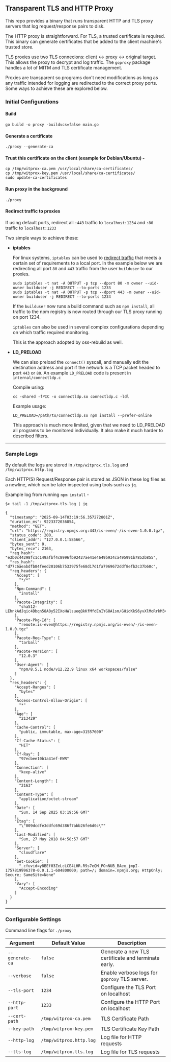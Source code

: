 ## Transparent TLS and HTTP Proxy

This repo provides a binary that runs transparent HTTP and TLS proxy servers that log request/response pairs to disk.

The HTTP proxy is straightforward. For TLS, a trusted certificate is required. This binary can generate certificates that be added to the client machine's trusted store.

TLS proxies use two TLS connecions: client <-> proxy <-> original target. This allows the proxy to decrypt and log traffic. The `goproxy` package handles a lot of MITM and TLS certificate management.

Proxies are transparent so programs don't need modifications as long as any traffic intended for logging are redirected to the correct proxy ports. Some ways to achieve these are explored below.

### Initial Configurations

#### Build

`go build -o proxy -buildvcs=false main.go`

#### Generate a certificate

`./proxy --generate-ca`

#### Trust this certificate on the client (example for Debian/Ubuntu) - 

```
cp /tmp/witprox-ca.pem /usr/local/share/ca-certificates/
cp /tmp/witprox-key.pem /usr/local/share/ca-certificates/
sudo update-ca-certificates
```

#### Run proxy in the background

`./proxy`

#### Redirect traffic to proxies

If using default ports, redirect all `:443` traffic to `localhost:1234` and `:80` traffic to `localhost:1233`

Two simple ways to achieve these:

- **iptables**

    For linux systems, `iptables` can be used to [redirect traffic](https://linux.die.net/man/8/iptables#:~:text=raw%20table.-,REDIRECT,-This%20target%20is) that meets a certain set of requirements to a local port. In the example below we are redirecting all port `80` and `443` traffic from the user `builduser` to our proxies. 

    ```
    sudo iptables -t nat -A OUTPUT -p tcp --dport 80 -m owner --uid-owner builduser -j REDIRECT --to-ports 1233
    sudo iptables -t nat -A OUTPUT -p tcp --dport 443 -m owner --uid-owner builduser -j REDIRECT --to-ports 1234
    ```

    If the `builduser` now runs a build command such as `npm install`, all traffic to the npm registry is now routed through our TLS proxy running on port 1234.

    `iptables` can also be used in several complex configurations depending on which traffic required monitoring.

    This is the approach adopted by oss-rebuild as well.

- **LD_PRELOAD**

    We can also preload the `connect()` syscall, and manually edit the destination address and port if the network is a TCP packet headed to port `443` or `80`. An example `LD_PRELOAD` code is present in `internal/connectldp.c`

    Compile using:

    `cc -shared -fPIC -o connectldp.so connectldp.c -ldl`

    Example usage:

    `LD_PRELOAD=/path/to/connectldp.so npm install --prefer-online`

    This approach is much more limited, given that we need to LD_PRELOAD all programs to be monitored individually. It also make it much harder to described filters.
---
### Sample Logs

By default the logs are stored in `/tmp/witprox.tls.log` and `/tmp/witprox.http.log`

Each HTTP(S) Request/Response pair is stored as JSON in these log files as a newline, which can be later inspected using tools such as `jq`. 


Example log from running `npm install` - 

```
$> tail -1 /tmp/witprox.tls.log | jq

{
  "timestamp": "2025-09-14T03:19:56.357272801Z",
  "duration_ms": 9223372036854,
  "method": "GET",
  "url": "https://registry.npmjs.org:443/is-even/-/is-even-1.0.0.tgz",
  "status_code": 200,
  "client_addr": "127.0.0.1:58566",
  "bytes_sent": 0,
  "bytes_recv": 2163,
  "req_hash": "e3b0c44298fc1c149afbf4c8996fb92427ae41e4649b934ca495991b7852b855",
  "res_hash": "d77c6aeabdfb84feed20106b7533975fe68d17d1fa7969672ddf8efb2c37b60c",
  "req_headers": {
    "Accept": [
      "*/*"
    ],
    "Npm-Command": [
      "install"
    ],
    "Pacote-Integrity": [
      "sha512-LEhnkAdJqic4Dbqn58A0y52IXoHWlsueqQkKfMfdEnIYG8A1sm/GHidKkS6yvXlMoRrkM34csHnXQtOqcb+Jzg=="
    ],
    "Pacote-Pkg-Id": [
      "remote:is-even@https://registry.npmjs.org/is-even/-/is-even-1.0.0.tgz"
    ],
    "Pacote-Req-Type": [
      "tarball"
    ],
    "Pacote-Version": [
      "12.0.3"
    ],
    "User-Agent": [
      "npm/8.5.1 node/v12.22.9 linux x64 workspaces/false"
    ]
  },
  "res_headers": {
    "Accept-Ranges": [
      "bytes"
    ],
    "Access-Control-Allow-Origin": [
      "*"
    ],
    "Age": [
      "213429"
    ],
    "Cache-Control": [
      "public, immutable, max-age=31557600"
    ],
    "Cf-Cache-Status": [
      "HIT"
    ],
    "Cf-Ray": [
      "97ecbee10b1a41ef-EWR"
    ],
    "Connection": [
      "keep-alive"
    ],
    "Content-Length": [
      "2163"
    ],
    "Content-Type": [
      "application/octet-stream"
    ],
    "Date": [
      "Sun, 14 Sep 2025 03:19:56 GMT"
    ],
    "Etag": [
      "\"009dcdfe3ddfc69d386f7abb26fe6d0c\""
    ],
    "Last-Modified": [
      "Sun, 27 May 2018 04:58:57 GMT"
    ],
    "Server": [
      "cloudflare"
    ],
    "Set-Cookie": [
      "_cfuvid=y8BEf03ZeLcLCE4LHR.R9s7eQM_POnNUB_BAex_jmpI-1757819996378-0.0.1.1-604800000; path=/; domain=.npmjs.org; HttpOnly; Secure; SameSite=None"
    ],
    "Vary": [
      "Accept-Encoding"
    ]
  }
}
```

--- 
### Configurable Settings

Command line flags for `./proxy`

| Argument | Default Value | Description | 
| -------- | ------------- | ----------- |
| `--generate-ca` |  `false` | Generate a new TLS certificate and terminate early. | 
| `--verbose` | `false` | Enable verbose logs for `goproxy` TLS server.|
| `--tls-port` | `1234` | Configure the TLS Port on localhost | 
| `--http-port` |  `1233` | Configure the HTTP Port on localhost | 
| `--cert-path` | `/tmp/witprox-ca.pem` | TLS Certificate Path | 
| `--key-path` | `/tmp/witprox-key.pem` | TLS Certificate Key Path | 
| `--http-log` |  `/tmp/witprox.http.log` | Log file for HTTP requests | 
| `--tls-log` | `/tmp/witprox.tls.log` | Log file for TLS requests |



